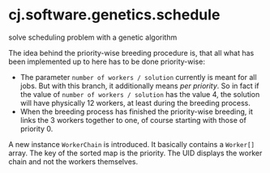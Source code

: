 # cj.software.genetics.schedule

solve scheduling problem with a genetic algorithm

The idea behind the priority-wise breeding procedure is, that all what has
been implemented up to here has to be done priority-wise:

- The parameter `number of workers / solution` currently is meant for all jobs.
  But with this branch, it additionally means _per priority_. So in fact if the
  value of `number of workers / solution` has the value 4, the solution will have
  physically 12 workers, at least during the breeding process.
- When the breeding process has finished the priority-wise breeding, it links
  the 3 workers together to one, of course starting with those of priority 0.

A new instance `WorkerChain` is introduced. It basically contains a `Worker[]` array.
The key of the sorted map is the priority. The UID displays the worker chain and not the workers themselves.